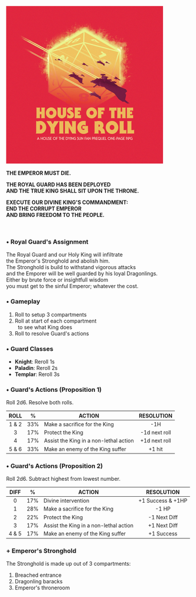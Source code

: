 <img src="https://raw.githubusercontent.com/roelosaurus/house-of-the-dying-roll/master/cover.jpg" width="425">

**THE EMPEROR MUST DIE.**  
  
**THE ROYAL GUARD HAS BEEN DEPLOYED**  
**AND THE TRUE KING SHALL SIT UPON THE THRONE.**  
  
**EXECUTE OUR DIVINE KING'S COMMANDMENT:**  
**END THE CORRUPT EMPEROR**  
**AND BRING FREEDOM TO THE PEOPLE.**  



<br/>



### • Royal Guard's Assignment

The Royal Guard and our Holy King will infiltrate  
the Emperor's Stronghold and abolish him.  
The Stronghold is build to withstand vigorous attacks  
and the Emporer will be well guarded by his loyal Dragonlings.  
Either by brute force or insightfull wisdom  
you must get to the sinful Emperor; whatever the cost.  



### • Gameplay

1. Roll to setup 3 compartments  
2. Roll at start of each compartment  
&nbsp; to see what King does
3. Roll to resolve Guard's actions




### • Guard Classes

- **Knight**: Reroll 1s  
- **Paladin**: Reroll 2s  
- **Templar**: Reroll 3s  



### • Guard's Actions (Proposition 1)

Roll 2d6. Resolve both rolls.

 ROLL |   %   |                 ACTION                 |   RESOLUTION
:---: | :---: | -------------------------------------- | :------------:
1 & 2 |  33%  | Make a sacrifice for the King          | -1H
  3   |  17%  | Protect the King                       | -1d next roll
  4   |  17%  | Assist the King in a non-lethal action | +1d next roll
5 & 6 |  33%  | Make an enemy of the King suffer       | +1 hit



### • Guard's Actions (Proposition 2)

Roll 2d6. Subtract highest from lowest number.

 DIFF |   %   |                  ACTION                |    RESOLUTION
:---: | :---: | -------------------------------------- | :----------------:
  0   |  17%  | Divine intervention                    | +1 Success & +1HP
  1   |  28%  | Make a sacrifice for the King          | -1 HP
  2   |  22%  | Protect the King                       | -1 Next Diff
  3   |  17%  | Assist the King in a non-lethal action | +1 Next Diff
4 & 5 |  17%  | Make an enemy of the King suffer       | +1 Success



### + Emperor's Stronghold
 
The Stronghold is made up out of 3 compartments:  
1. Breached entrance  
2. Dragonling baracks  
3. Emperor's throneroom
